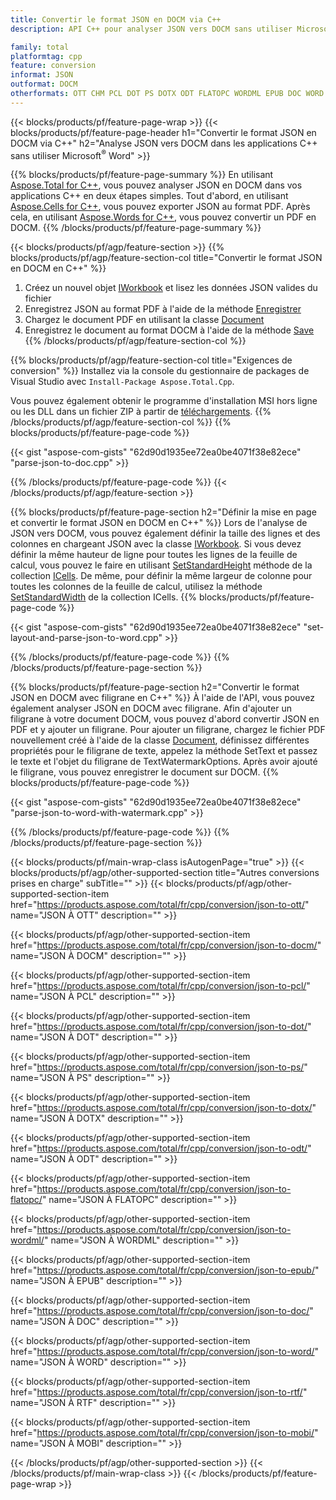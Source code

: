```yaml
---
title: Convertir le format JSON en DOCM via C++
description: API C++ pour analyser JSON vers DOCM sans utiliser Microsoft Word

family: total
platformtag: cpp
feature: conversion
informat: JSON
outformat: DOCM
otherformats: OTT CHM PCL DOT PS DOTX ODT FLATOPC WORDML EPUB DOC WORD RTF MOBI
---
```

{{< blocks/products/pf/feature-page-wrap >}}
{{< blocks/products/pf/feature-page-header h1="Convertir le format JSON en DOCM via C++" h2="Analyse JSON vers DOCM dans les applications C++ sans utiliser Microsoft<sup>&reg;</sup> Word" >}}

{{% blocks/products/pf/feature-page-summary %}}
En utilisant [Aspose.Total for C++](https://products.aspose.com/total/cpp/), vous pouvez analyser JSON en DOCM dans vos applications C++ en deux étapes simples. Tout d'abord, en utilisant [Aspose.Cells for C++](https://products.aspose.com/cells/cpp/), vous pouvez exporter JSON au format PDF. Après cela, en utilisant [Aspose.Words for C++](https://products.aspose.com/words/cppp/), vous pouvez convertir un PDF en DOCM. 
{{% /blocks/products/pf/feature-page-summary  %}}

{{< blocks/products/pf/agp/feature-section >}}
{{% blocks/products/pf/agp/feature-section-col title="Convertir le format JSON en DOCM en C++" %}}
1. Créez un nouvel objet [IWorkbook](https://reference.aspose.com/cells/cpp/class/aspose.cells.i_workbook) et lisez les données JSON valides du fichier
2. Enregistrez JSON au format PDF à l'aide de la méthode [Enregistrer](https://reference.aspose.com/cells/cpp/class/aspose.cells.i_workbook#a9460f52a2dec8f4bf623a4905167d997)
3. Chargez le document PDF en utilisant la classe [Document](https://reference.aspose.com/words/cpp/class/aspose.words.document)
4. Enregistrez le document au format DOCM à l'aide de la méthode [Save](https://reference.aspose.com/words/cpp/class/aspose.words.document#save_string_saveformat)
{{% /blocks/products/pf/agp/feature-section-col %}}

{{% blocks/products/pf/agp/feature-section-col title="Exigences de conversion" %}}
Installez via la console du gestionnaire de packages de Visual Studio avec ```Install-Package Aspose.Total.Cpp```.

Vous pouvez également obtenir le programme d'installation MSI hors ligne ou les DLL dans un fichier ZIP à partir de [téléchargements](https://downloads.aspose.com/total/cpp).
{{% /blocks/products/pf/agp/feature-section-col %}}
{{% blocks/products/pf/feature-page-code %}}

{{< gist "aspose-com-gists" "62d90d1935ee72ea0be4071f38e82ece" "parse-json-to-doc.cpp" >}}



{{% /blocks/products/pf/feature-page-code %}}
{{< /blocks/products/pf/agp/feature-section >}}

{{% blocks/products/pf/feature-page-section  h2="Définir la mise en page et convertir le format JSON en DOCM en C++" %}}
Lors de l'analyse de JSON vers DOCM, vous pouvez également définir la taille des lignes et des colonnes en chargeant JSON avec la classe [IWorkbook](https://reference.aspose.com/cells/cpp/class/aspose.cells.i_workbook). Si vous devez définir la même hauteur de ligne pour toutes les lignes de la feuille de calcul, vous pouvez le faire en utilisant [SetStandardHeight](https://reference.aspose.com/cells/cpp/class/aspose.cells.i_cell#a0b79a3163e2b601aa1b6a6a1e3f1467f ) méthode de la collection [ICells](https://reference.aspose.com/cells/cpp/class/aspose.cells.i_cell). De même, pour définir la même largeur de colonne pour toutes les colonnes de la feuille de calcul, utilisez la méthode [SetStandardWidth](https://reference.aspose.com/cells/cpp/class/aspose.cells.i_cell#a48f5dbccc3bf4bb9e6e882094b500bd7) de la collection ICells.
{{% blocks/products/pf/feature-page-code %}}

{{< gist "aspose-com-gists" "62d90d1935ee72ea0be4071f38e82ece" "set-layout-and-parse-json-to-word.cpp" >}}

{{% /blocks/products/pf/feature-page-code  %}}
{{% /blocks/products/pf/feature-page-section %}}

{{% blocks/products/pf/feature-page-section  h2="Convertir le format JSON en DOCM avec filigrane en C++" %}}
À l'aide de l'API, vous pouvez également analyser JSON en DOCM avec filigrane. Afin d'ajouter un filigrane à votre document DOCM, vous pouvez d'abord convertir JSON en PDF et y ajouter un filigrane. Pour ajouter un filigrane, chargez le fichier PDF nouvellement créé à l'aide de la classe [Document](https://reference.aspose.com/words/cpp/class/aspose.words.document), définissez différentes propriétés pour le filigrane de texte,
appelez la méthode SetText et passez le texte et l'objet du filigrane de TextWatermarkOptions. Après avoir ajouté le filigrane, vous pouvez enregistrer le document sur DOCM.
{{% blocks/products/pf/feature-page-code %}}

{{< gist "aspose-com-gists" "62d90d1935ee72ea0be4071f38e82ece" "parse-json-to-word-with-watermark.cpp" >}}

{{% /blocks/products/pf/feature-page-code  %}}
{{% /blocks/products/pf/feature-page-section %}}

{{< blocks/products/pf/main-wrap-class isAutogenPage="true" >}}
{{< blocks/products/pf/agp/other-supported-section title="Autres conversions prises en charge" subTitle="" >}}
{{< blocks/products/pf/agp/other-supported-section-item href="https://products.aspose.com/total/fr/cpp/conversion/json-to-ott/" name="JSON À OTT" description="" >}}

{{< blocks/products/pf/agp/other-supported-section-item href="https://products.aspose.com/total/fr/cpp/conversion/json-to-docm/" name="JSON À DOCM" description="" >}}

{{< blocks/products/pf/agp/other-supported-section-item href="https://products.aspose.com/total/fr/cpp/conversion/json-to-pcl/" name="JSON À PCL" description="" >}}

{{< blocks/products/pf/agp/other-supported-section-item href="https://products.aspose.com/total/fr/cpp/conversion/json-to-dot/" name="JSON À DOT" description="" >}}

{{< blocks/products/pf/agp/other-supported-section-item href="https://products.aspose.com/total/fr/cpp/conversion/json-to-ps/" name="JSON À PS" description="" >}}

{{< blocks/products/pf/agp/other-supported-section-item href="https://products.aspose.com/total/fr/cpp/conversion/json-to-dotx/" name="JSON À DOTX" description="" >}}

{{< blocks/products/pf/agp/other-supported-section-item href="https://products.aspose.com/total/fr/cpp/conversion/json-to-odt/" name="JSON À ODT" description="" >}}

{{< blocks/products/pf/agp/other-supported-section-item href="https://products.aspose.com/total/fr/cpp/conversion/json-to-flatopc/" name="JSON À FLATOPC" description="" >}}

{{< blocks/products/pf/agp/other-supported-section-item href="https://products.aspose.com/total/fr/cpp/conversion/json-to-wordml/" name="JSON À WORDML" description="" >}}

{{< blocks/products/pf/agp/other-supported-section-item href="https://products.aspose.com/total/fr/cpp/conversion/json-to-epub/" name="JSON À EPUB" description="" >}}

{{< blocks/products/pf/agp/other-supported-section-item href="https://products.aspose.com/total/fr/cpp/conversion/json-to-doc/" name="JSON À DOC" description="" >}}

{{< blocks/products/pf/agp/other-supported-section-item href="https://products.aspose.com/total/fr/cpp/conversion/json-to-word/" name="JSON À WORD" description="" >}}

{{< blocks/products/pf/agp/other-supported-section-item href="https://products.aspose.com/total/fr/cpp/conversion/json-to-rtf/" name="JSON À RTF" description="" >}}

{{< blocks/products/pf/agp/other-supported-section-item href="https://products.aspose.com/total/fr/cpp/conversion/json-to-mobi/" name="JSON À MOBI" description="" >}}


{{< /blocks/products/pf/agp/other-supported-section >}}
{{< /blocks/products/pf/main-wrap-class >}}
{{< /blocks/products/pf/feature-page-wrap >}}